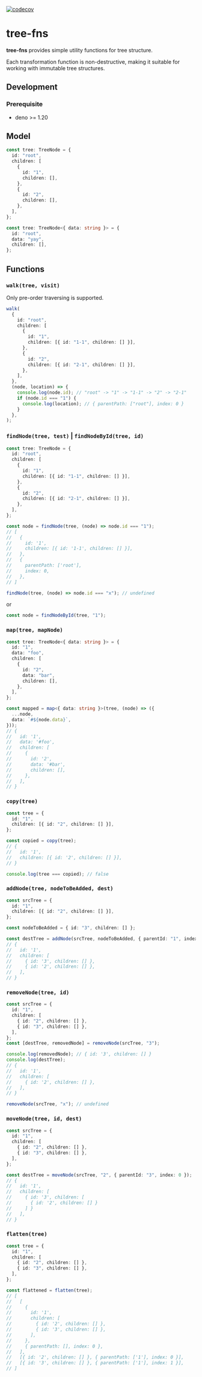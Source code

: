 [![codecov](https://codecov.io/gh/qmotas/tree-fns/branch/main/graph/badge.svg?token=26G67Q20ZF)](https://codecov.io/gh/qmotas/tree-fns)

# tree-fns

**tree-fns** provides simple utility functions for tree structure.

Each transformation function is non-destructive, making it suitable for working
with immutable tree structures.

## Development

### Prerequisite

- deno >= 1.20

## Model

```ts
const tree: TreeNode = {
  id: "root",
  children: [
    {
      id: "1",
      children: [],
    },
    {
      id: "2",
      children: [],
    },
  ],
};
```

```ts
const tree: TreeNode<{ data: string }> = {
  id: "root",
  data: "yay",
  children: [],
};
```

## Functions

### `walk(tree, visit)`

Only pre-order traversing is supported.

```ts
walk(
  {
    id: "root",
    children: [
      {
        id: "1",
        children: [{ id: "1-1", children: [] }],
      },
      {
        id: "2",
        children: [{ id: "2-1", children: [] }],
      },
    ],
  },
  (node, location) => {
    console.log(node.id); // "root" -> "1" -> "1-1" -> "2" -> "2-1"
    if (node.id === "1") {
      console.log(location); // { parentPath: ["root"], index: 0 }
    }
  },
);
```

### `findNode(tree, test)` | `findNodeById(tree, id)`

```ts
const tree: TreeNode = {
  id: "root",
  children: [
    {
      id: "1",
      children: [{ id: "1-1", children: [] }],
    },
    {
      id: "2",
      children: [{ id: "2-1", children: [] }],
    },
  ],
};

const node = findNode(tree, (node) => node.id === "1");
// [
//   {
//     id: '1',
//     children: [{ id: '1-1', children: [] }],
//   },
//   {
//     parentPath: ['root'],
//     index: 0,
//   },
// ]

findNode(tree, (node) => node.id === "x"); // undefined
```

or

```ts
const node = findNodeById(tree, "1");
```

### `map(tree, mapNode)`

```ts
const tree: TreeNode<{ data: string }> = {
  id: "1",
  data: "foo",
  children: [
    {
      id: "2",
      data: "bar",
      children: [],
    },
  ],
};

const mapped = map<{ data: string }>(tree, (node) => ({
  ...node,
  data: `#${node.data}`,
}));
// {
//   id: '1',
//   data: '#foo',
//   children: [
//     {
//       id: '2',
//       data: '#bar',
//       children: [],
//     },
//   ],
// }
```

### `copy(tree)`

```ts
const tree = {
  id: "1",
  children: [{ id: "2", children: [] }],
};

const copied = copy(tree);
// {
//   id: '1',
//   children: [{ id: '2', children: [] }],
// }

console.log(tree === copied); // false
```

### `addNode(tree, nodeToBeAdded, dest)`

```ts
const srcTree = {
  id: "1",
  children: [{ id: "2", children: [] }],
};

const nodeToBeAdded = { id: "3", children: [] };

const destTree = addNode(srcTree, nodeToBeAdded, { parentId: "1", index: 0 });
// {
//   id: '1',
//   children: [
//     { id: '3', children: [] },
//     { id: '2', children: [] },
//   ],
// }
```

### `removeNode(tree, id)`

```ts
const srcTree = {
  id: "1",
  children: [
    { id: "2", children: [] },
    { id: "3", children: [] },
  ],
};
const [destTree, removedNode] = removeNode(srcTree, "3");

console.log(removedNode); // { id: '3', children: [] }
console.log(destTree);
// {
//   id: '1',
//   children: [
//     { id: '2', children: [] },
//   ],
// }

removeNode(srcTree, "x"); // undefined
```

### `moveNode(tree, id, dest)`

```ts
const srcTree = {
  id: "1",
  children: [
    { id: "2", children: [] },
    { id: "3", children: [] },
  ],
};

const destTree = moveNode(srcTree, "2", { parentId: "3", index: 0 });
// {
//   id: '1',
//   children: [
//     { id: '3', children: [
//       { id: '2', children: [] }
//     ] }
//   ],
// }
```

### `flatten(tree)`

```ts
const tree = {
  id: "1",
  children: [
    { id: "2", children: [] },
    { id: "3", children: [] },
  ],
};

const flattened = flatten(tree);
// [
//   [
//     {
//       id: '1',
//       children: [
//         { id: '2', children: [] },
//         { id: '3', children: [] },
//       ],
//     },
//     { parentPath: [], index: 0 },
//   ],
//   [{ id: '2', children: [] }, { parentPath: ['1'], index: 0 }],
//   [{ id: '3', children: [] }, { parentPath: ['1'], index: 1 }],
// ]
```
